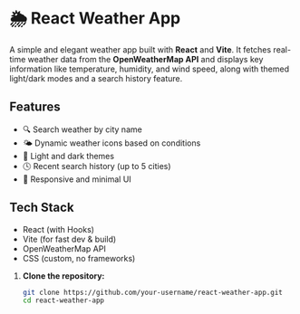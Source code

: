 # 🌦️ React Weather App

A simple and elegant weather app built with **React** and **Vite**. It fetches real-time weather data from the **OpenWeatherMap API** and displays key information like temperature, humidity, and wind speed, along with themed light/dark modes and a search history feature.


##  Features

- 🔍 Search weather by city name
- 🌤️ Dynamic weather icons based on conditions
- 🌙 Light and dark themes
- 🕓 Recent search history (up to 5 cities)
- 📱 Responsive and minimal UI


## Tech Stack

- React (with Hooks)
- Vite (for fast dev & build)
- OpenWeatherMap API
- CSS (custom, no frameworks)


1. **Clone the repository:**
   ```bash
   git clone https://github.com/your-username/react-weather-app.git
   cd react-weather-app
